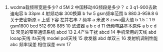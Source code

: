 1. wcdma载频带宽是多少?
d 5M
2 中国移动4G频段是多少？
c
3 q1-900去欧迪电容
b 33pm
4 射频功率 300换算
b 1w
5 gsm频率范围
b 880.3-959.8
6 关于史密斯原
c 上感下容 左并右串
7 频率
a 米波
8 zswa最大值
b 1.5：1
9 gsm1800
bcd
512 698 885
10 滤波器
a b c d
11 低频电路基本原件
a b c d
12 常见的窄带通讯系统
abcd
13 2.4产生干扰
abcd
14 手机常用的天线
abd
looap天线
ifa天线
model poll天线
15 收发器
abd
单双三
16 发射机调制性能
abc
频率误差 相位误差 evm
17
<!--stackedit_data:
eyJoaXN0b3J5IjpbLTE4NzM0MTI4OTIsLTE4NjE0NjAzOTVdfQ
==
-->